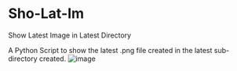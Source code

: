 # Sho-Lat-Im
Show Latest Image in Latest Directory

A Python Script to show the latest .png file created in the latest sub-directory created.
![image](https://user-images.githubusercontent.com/64171756/187093050-73ef2c36-7b3a-4b7a-86e6-e3434283428f.png)
